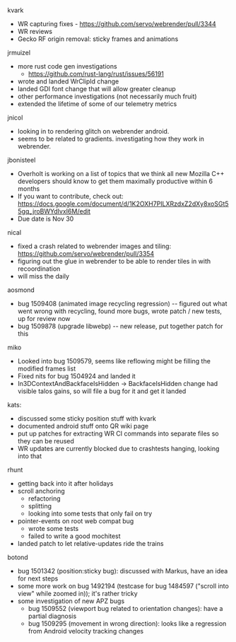 kvark
  * WR capturing fixes - https://github.com/servo/webrender/pull/3344
  * WR reviews
  * Gecko RF origin removal: sticky frames and animations

jrmuizel
  * more rust code gen investigations
    * https://github.com/rust-lang/rust/issues/56191
  * wrote and landed WrClipId change
  * landed GDI font change that will allow greater cleanup
  * other performance investigations (not necessarily much fruit)
  * extended the lifetime of some of our telemetry metrics

jnicol
  * looking in to rendering glitch on webrender android.
  * seems to be related to gradients. investigating how they work in webrender.

jbonisteel
  * Overholt is working on a list of topics that we think all new Mozilla C++ developers should know to get them maximally productive within 6 months
  * If you want to contribute, check out: https://docs.google.com/document/d/1K2OXH7PILXRzdxZ2dXy8xoSGt55gq_jroBWYdIvxI6M/edit
  * Due date is Nov 30

nical
  * fixed a crash related to webrender images and tiling: https://github.com/servo/webrender/pull/3354
  * figuring out the glue in webrender to be able to render tiles in with recoordination
  * will miss the daily

aosmond
  * bug 1509408 (animated image recycling regression) -- figured out what went wrong with recycling, found more bugs, wrote patch / new tests, up for review now
  * bug 1509878 (upgrade libwebp) -- new release, put together patch for this

miko
  * Looked into bug 1509579, seems like reflowing might be filling the modified frames list
  * Fixed nits for bug 1504924 and landed it
  * In3DContextAndBackfaceIsHidden ->  BackfaceIsHidden change had visible talos gains, so will file a bug for it and get it landed

kats:
  * discussed some sticky position stuff with kvark
  * documented android stuff onto QR wiki page
  * put up patches for extracting WR CI commands into separate files so they can be reused
  * WR updates are currently blocked due to crashtests hanging, looking into that

rhunt
  * getting back into it after holidays
  * scroll anchoring
    * refactoring
    * splitting
    * looking into some tests that only fail on try
  * pointer-events on root web compat bug
    * wrote some tests
    * failed to write a good mochitest
  * landed patch to let relative-updates ride the trains

botond
  * bug 1501342 (position:sticky bug): discussed with Markus, have an idea for next steps 
  * some more work on bug 1492194 (testcase for bug 1484597 ("scroll into view" while zoomed in)); it's rather tricky 
  * some investigation of new APZ bugs 
    * bug 1509552 (viewport bug related to orientation changes): have a partial diagnosis 
    * bug 1509295 (movement in wrong direction): looks like a regression from Android velocity tracking changes
